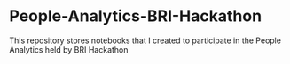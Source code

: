 # People-Analytics-BRI-Hackathon
This repository stores notebooks that I created to participate in the People Analytics held by BRI Hackathon
